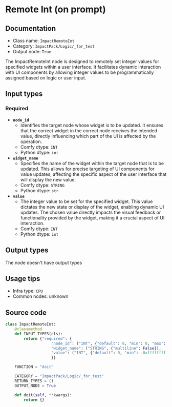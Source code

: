 # Remote Int (on prompt)
## Documentation
- Class name: `ImpactRemoteInt`
- Category: `ImpactPack/Logic/_for_test`
- Output node: `True`

The ImpactRemoteInt node is designed to remotely set integer values for specified widgets within a user interface. It facilitates dynamic interaction with UI components by allowing integer values to be programmatically assigned based on logic or user input.
## Input types
### Required
- **`node_id`**
    - Identifies the target node whose widget is to be updated. It ensures that the correct widget in the correct node receives the intended value, directly influencing which part of the UI is affected by the operation.
    - Comfy dtype: `INT`
    - Python dtype: `int`
- **`widget_name`**
    - Specifies the name of the widget within the target node that is to be updated. This allows for precise targeting of UI components for value updates, affecting the specific aspect of the user interface that will display the new value.
    - Comfy dtype: `STRING`
    - Python dtype: `str`
- **`value`**
    - The integer value to be set for the specified widget. This value dictates the new state or display of the widget, enabling dynamic UI updates. The chosen value directly impacts the visual feedback or functionality provided by the widget, making it a crucial aspect of UI interaction.
    - Comfy dtype: `INT`
    - Python dtype: `int`
## Output types
The node doesn't have output types
## Usage tips
- Infra type: `CPU`
- Common nodes: unknown


## Source code
```python
class ImpactRemoteInt:
    @classmethod
    def INPUT_TYPES(cls):
        return {"required": {
                    "node_id": ("INT", {"default": 0, "min": 0, "max": 0xffffffffffffffff}),
                    "widget_name": ("STRING", {"multiline": False}),
                    "value": ("INT", {"default": 0, "min": -0xffffffffffffffff, "max": 0xffffffffffffffff}),
                    }}

    FUNCTION = "doit"

    CATEGORY = "ImpactPack/Logic/_for_test"
    RETURN_TYPES = ()
    OUTPUT_NODE = True

    def doit(self, **kwargs):
        return {}

```
